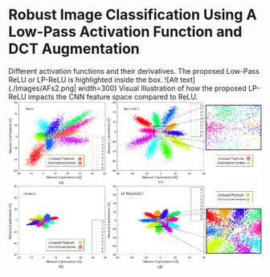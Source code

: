 # Robust Image Classification Using A Low-Pass Activation Function and DCT Augmentation
Different activation functions and their derivatives. The proposed Low-Pass ReLU or LP-ReLU is highlighted inside the box.
![Alt text](./Images/AFs2.png| width=300)
Visual Illustration of how the proposed LP-ReLU impacts the CNN feature space compared to ReLU.
![Alt text](./Images/main_1.png?raw=true)
